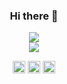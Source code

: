 <h3 align="center">Hi there 👋</h3>

<p align="center">
<img src="https://github-readme-stats.vercel.app/api?username=fluffymak4ic">
<br>
<img src="https://github-readme-stats.vercel.app/api/top-langs/?username=fluffymak4ic">
</p>

<p align="center">
<a href="https://codepen.io/mak4ic" target="blank"><img align="center" src="https://cdn.jsdelivr.net/npm/simple-icons@3.0.1/icons/codepen.svg" alt="mak4ic" height="20" width="20" /></a>
<a href="https://twitter.com/mak4ic" target="blank"><img align="center" src="https://cdn.jsdelivr.net/npm/simple-icons@3.0.1/icons/twitter.svg" alt="mak4ic" height="20" width="20" /></a>
<a href="https://stackoverflow.com/users/13930355" target="blank"><img align="center" src="https://cdn.jsdelivr.net/npm/simple-icons@3.0.1/icons/stackoverflow.svg" alt="13930355" height="20" width="20" /></a>
</p>
